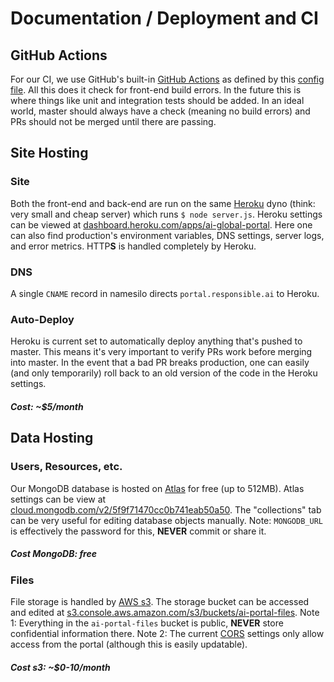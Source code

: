 # Documentation / Deployment and CI

## GitHub Actions

For our CI, we use GitHub's built-in [GitHub Actions](https://docs.github.com/en/actions) as defined by this [config file](https://github.com/AI-Global/ai-portal/tree/master/.github/workflows). All this does it check for front-end build errors. In the future this is where things like unit and integration tests should be added. In an ideal world, master should always have a check (meaning no build errors) and PRs should not be merged until there are passing.

## Site Hosting

### Site

Both the front-end and back-end are run on the same [Heroku](https://www.heroku.com/dynos) dyno (think: very small and cheap server) which runs `$ node server.js`. Heroku settings can be viewed at [dashboard.heroku.com/apps/ai-global-portal](https://dashboard.heroku.com/apps/ai-global-portal). Here one can also find production's environment variables, DNS settings, server logs, and error metrics. HTTP**S** is handled completely by Heroku.

### DNS

A single `CNAME` record in namesilo directs `portal.responsible.ai` to Heroku.

### Auto-Deploy

Heroku is current set to automatically deploy anything that's pushed to master. This means it's very important to verify PRs work before merging into master. In the event that a bad PR breaks production, one can easily (and only temporarily) roll back to an old version of the code in the Heroku settings.

##### Cost: ~$5/month

## Data Hosting

### Users, Resources, etc.

Our MongoDB database is hosted on [Atlas](https://www.mongodb.com/cloud/atlas) for free (up to 512MB). Atlas settings can be view at [cloud.mongodb.com/v2/5f9f71470cc0b741eab50a50](https://cloud.mongodb.com/v2/5f9f71470cc0b741eab50a50#clusters). The "collections" tab can be very useful for editing database objects manually. Note: `MONGODB_URL` is effectively the password for this, **NEVER** commit or share it.

##### Cost MongoDB: free

### Files

File storage is handled by [AWS s3](https://aws.amazon.com/s3/). The storage bucket can be accessed and edited at [s3.console.aws.amazon.com/s3/buckets/ai-portal-files](https://s3.console.aws.amazon.com/s3/buckets/ai-portal-files?region=us-east-2&tab=objects). Note 1: Everything in the `ai-portal-files` bucket is public, **NEVER** store confidential information there. Note 2: The current [CORS](https://developer.mozilla.org/en-US/docs/Web/HTTP/CORS) settings only allow access from the portal (although this is easily updatable).

##### Cost s3: ~$0-10/month
